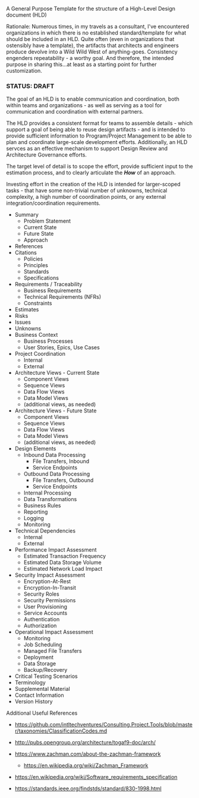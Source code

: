 A General Purpose Template for the structure of a High-Level Design document (HLD)

Rationale: Numerous times, in my travels as a consultant, I've encountered organizations in which there is no established standard/template for what should be included in an HLD. Quite often (even in organizations that ostensibly have a template), the artifacts that architects and engineers produce devolve into a Wild Wild West of anything-goes. Consistency engenders repeatability - a worthy goal. And therefore, the intended purpose in sharing this...at least as a starting point for further customization.

### STATUS: DRAFT

The goal of an HLD is to enable communication and coordination, both within teams and organizations - as well as serving as a tool for communication and coordination with external partners.

The HLD provides a consistent format for teams to assemble details - which support a goal of being able to reuse design artifacts - and is intended to provide sufficient information to Program/Project Management to be able to plan and coordinate large-scale development efforts.  Additionally, an HLD servces as an effective mechanism to support Design Review and Architecture Governance efforts.

The target level of detail is to scope the effort, provide sufficient input to the estimation process, and to clearly articulate the ___How___ of an approach.  

Investing effort in the creation of the HLD is intended for larger-scoped tasks - that have some non-trivial number of unknowns, technical complexity, a high number of coordination points,  or any external integration/coordination requirements.


* Summary
	* Problem Statement
	* Current State
	* Future State
	* Approach
* References
* Citations
	* Policies
	* Principles
	* Standards
	* Specifications
* Requirements / Traceability
	* Business Requirements
	* Technical Requirements (NFRs)
	* Constraints
* Estimates
* Risks
* Issues
* Unknowns
* Business Context
	* Business Processes
	* User Stories, Epics, Use Cases
* Project Coordination 
	* Internal
	* External
* Architecture Views - Current State
	* Component Views
	* Sequence Views
	* Data Flow Views
	* Data Model Views
	* (additional views, as needed)
* Architecture Views - Future State
	* Component Views
	* Sequence Views
	* Data Flow Views
	* Data Model Views
	* (additional views, as needed)
* Design Elements
	* Inbound Data Processing
		* File Transfers,  Inbound
		* Service Endpoints 
	* Outbound Data Processing
		* File Transfers,  Outbound
		* Service Endpoints 
	* Internal Processing
	* Data Transformations
	* Business Rules
	* Reporting
	* Logging
	* Monitoring
* Technical Dependencies
	* Internal 
	* External
* Performance Impact Assessment
	* Estimated Transaction Frequency
	* Estimated Data Storage Volume
	* Estimated Network Load Impact
* Security Impact Assessment
	* Encryption-At-Rest
	* Encryption-In-Transit
	* Security Roles
	* Security Permissions
	* User Provisioning
	* Service Accounts
	* Authentication
	* Authorization
* Operational Impact Assessment
	* Monitoring
	* Job Scheduling
	* Managed File Transfers
	* Deployment
	* Data Storage
	* Backup/Recovery
* Critical Testing Scenarios
* Terminology
* Supplemental Material
* Contact Information
* Version History


Additional Useful References
* https://github.com/intltechventures/Consulting.Project.Tools/blob/master/taxonomies/ClassificationCodes.md

* http://pubs.opengroup.org/architecture/togaf9-doc/arch/

* https://www.zachman.com/about-the-zachman-framework
  * https://en.wikipedia.org/wiki/Zachman_Framework

* https://en.wikipedia.org/wiki/Software_requirements_specification

* https://standards.ieee.org/findstds/standard/830-1998.html

